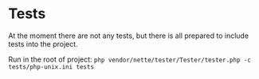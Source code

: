 Tests
=====

At the moment there are not any tests, but there is all prepared to include tests into the project.

Run in the root of project:
```php vendor/nette/tester/Tester/tester.php -c tests/php-unix.ini tests```